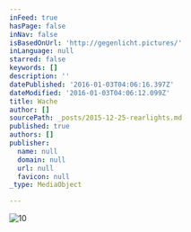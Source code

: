 ```yaml
---
inFeed: true
hasPage: false
inNav: false
isBasedOnUrl: 'http://gegenlicht.pictures/'
inLanguage: null
starred: false
keywords: []
description: ''
datePublished: '2016-01-03T04:06:16.397Z'
dateModified: '2016-01-03T04:06:12.099Z'
title: Wache
author: []
sourcePath: _posts/2015-12-25-rearlights.md
published: true
authors: []
publisher:
  name: null
  domain: null
  url: null
  favicon: null
_type: MediaObject

---
```

![10](https://s3-us-west-2.amazonaws.com/the-grid-img/p/a1e442900e7d9f61015f10d97c2ff1dc5f33a50e.jpg)